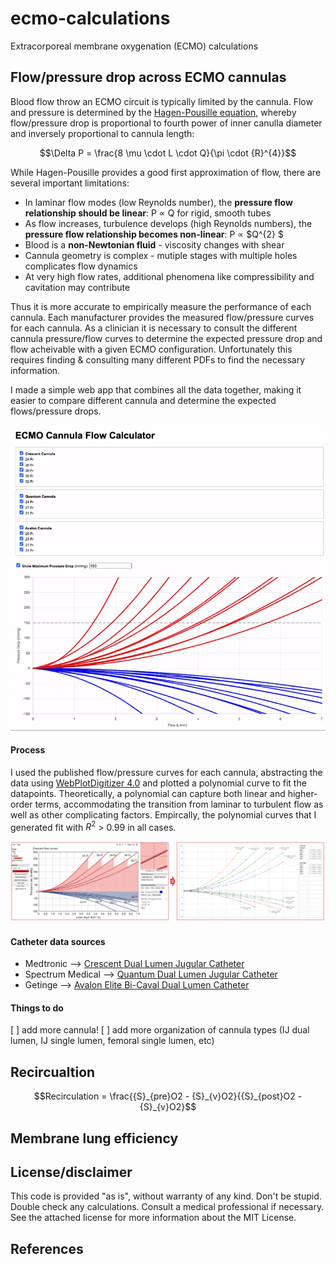 # ecmo-calculations
Extracorporeal membrane oxygenation (ECMO) calculations

## Flow/pressure drop across ECMO cannulas
Blood flow throw an ECMO circuit is typically limited by the cannula. Flow and pressure is determined by the [Hagen-Pousille equation](https://en.wikipedia.org/wiki/Hagen%E2%80%93Poiseuille_equation), whereby flow/pressure drop is proportional to fourth power of inner canulla diameter and inversely proportional to cannula length:

```math
\Delta P = \frac{8 \mu \cdot L \cdot Q}{\pi \cdot {R}^{4}}
```

While Hagen-Pousille provides a good first approximation of flow, there are several important limitations:
* In laminar flow modes (low Reynolds number), the **pressure flow relationship should be linear**: P ∝ Q for rigid, smooth tubes
* As flow increases, turbulence develops (high Reynolds numbers), the **pressure flow relationship becomes non-linear**: P ∝ $Q^{2} $
* Blood is a **non-Newtonian fluid** - viscosity changes with shear
* Cannula geometry is complex - mutiple stages with multiple holes complicates flow dynamics
* At very high flow rates, additional phenomena like compressibility and cavitation may contribute

Thus it is more accurate to empirically measure the performance of each cannula. Each manufacturer provides the measured flow/pressure curves for each cannula. As a clinician it is necessary to consult the different cannula pressure/flow curves to determine the expected pressure drop and flow acheivable with a given ECMO configuration. Unfortunately this requires finding & consulting many different PDFs to find the necessary information.

I made a simple web app that combines all the data together, making it easier to compare different cannula and determine the expected flows/pressure drops.

![](https://github.com/nickmmark/ecmo-calculations/blob/main/ECMO_cannula_calculator_v1_demo.gif)


#### Process
I used the published flow/pressure curves for each cannula, abstracting the data using [WebPlotDigitizer 4.0](https://apps.automeris.io/wpd4/) and plotted a polynomial curve to fit the datapoints. Theoretically, a polynomial can capture both linear and higher-order terms, accommodating the transition from laminar to turbulent flow as well as other complicating factors. Empircally, the polynomial curves that I generated fit with $R^{2}$ > 0.99 in all cases.

![Data abstraction process](https://github.com/nickmmark/ecmo-calculations/blob/main/ECMO_cannula_flow.png)


#### Catheter data sources
* Medtronic --> [Crescent Dual Lumen Jugular Catheter](https://europe.medtronic.com/xd-en/healthcare-professionals/products/cardiovascular/extracorporeal-life-support/crescent-jugular-dual-lumen-catheter.html)
* Spectrum Medical --> [Quantum Dual Lumen Jugular Catheter](https://www.spectrummedical.com/en-us/quantum-perfusion-technologies/quantum-sterile-technologies-us/cannulas-us/dual-lumen-rv-to-pa-cannula)
* Getinge --> [Avalon Elite Bi-Caval Dual Lumen Catheter](https://www.getinge.com/int/products/avalon-elite-catheter/?tab=2)

#### Things to do
[ ] add more cannula!
[ ] add more organization of cannula types (IJ dual lumen, IJ single lumen, femoral single lumen, etc)


## Recircualtion

```math
Recirculation = \frac{{S}_{pre}O2 - {S}_{v}O2}{{S}_{post}O2 - {S}_{v}O2}
```

## Membrane lung efficiency


## License/disclaimer
This code is provided "as is", without warranty of any kind. Don't be stupid. Double check any calculations. Consult a medical professional if necessary. See the attached license for more information about the MIT License.

## References
